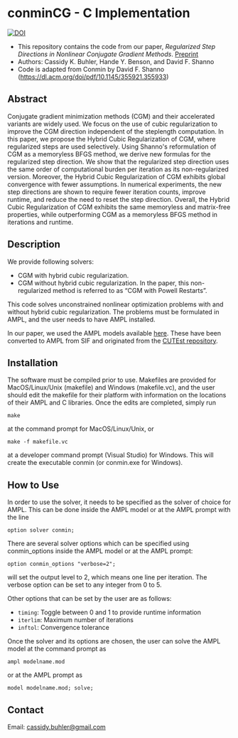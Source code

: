 # conminCG - C Implementation

 <a href="https://zenodo.org/doi/10.5281/zenodo.13315591"><img src="https://zenodo.org/badge/468032697.svg" alt="DOI"></a>

- This repository contains the code from our paper, *Regularized Step Directions in Nonlinear Conjugate Gradient Methods*. [Preprint](https://arxiv.org/abs/2110.06308)
- Authors: Cassidy K. Buhler, Hande Y. Benson, and David F. Shanno
- Code is adapted from Conmin by David F. Shanno (https://dl.acm.org/doi/pdf/10.1145/355921.355933)


## Abstract 

Conjugate gradient minimization methods (CGM) and their accelerated variants are widely used. We focus on the use of cubic regularization to improve the CGM direction independent of the steplength computation. In this paper, we propose the Hybrid Cubic Regularization of CGM, where regularized steps are used selectively. Using Shanno's reformulation of CGM as a memoryless BFGS method, we derive new formulas for the regularized step direction. We show that the regularized step direction uses the same order of computational burden per iteration as its non-regularized version. Moreover, the Hybrid Cubic Regularization of CGM exhibits global convergence with fewer assumptions. In numerical experiments, the new step directions are shown to require fewer iteration counts, improve runtime, and reduce the need to reset the step direction. Overall, the Hybrid Cubic Regularization of CGM exhibits the same memoryless and matrix-free properties, while outperforming CGM as a memoryless BFGS method in iterations and runtime.


## Description
We provide following solvers: 

- CGM with hybrid cubic regularization. 
- CGM without hybrid cubic regularization. In the paper, this non-regularized method is referred to as “CGM with Powell Restarts”. 

This code solves unconstrained nonlinear optimization problems with and without hybrid cubic regularization. The problems must be formulated in AMPL, and the user needs to have AMPL installed.

In our paper, we used the AMPL models available [here](https://vanderbei.princeton.edu/ampl/nlmodels/cute/index.html). These have been converted to AMPL from SIF and originated from the [CUTEst repository](https://github.com/ralna/CUTEst).


## Installation

The software must be compiled prior to use.  Makefiles are provided for MacOS/Linux/Unix (makefile) and Windows (makefile.vc), and the user should edit the makefile for their platform with information on the locations of their AMPL and C libraries.  Once the edits are completed, simply run
```
make
```
at the command prompt for MacOS/Linux/Unix, or
```
make -f makefile.vc
```
at a developer command prompt (Visual Studio) for Windows.  This will create the executable conmin (or conmin.exe for Windows).


## How to Use

In order to use the solver, it needs to be specified as the solver of choice for AMPL.  This can be done inside the AMPL model or at the AMPL prompt with the line
```
option solver conmin;
```

There are several solver options which can be specified using conmin_options inside the AMPL model or at the AMPL prompt:
```
option conmin_options "verbose=2";
```
will set the output level to 2, which means one line per iteration.  The verbose option can be set to any integer from 0 to 5.  

Other options that can be set by the user are as follows:
- `timing`: Toggle between 0 and 1 to provide runtime information
- `iterlim`: Maximum number of iterations
- `inftol`: Convergence tolerance

Once the solver and its options are chosen, the user can solve the AMPL model at the command prompt as 
```
ampl modelname.mod
```
or at the AMPL prompt as
```
model modelname.mod; solve;
```

## Contact
Email: cassidy.buhler@gmail.com





